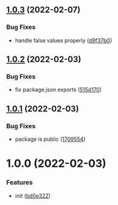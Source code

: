 ## [1.0.3](https://github.com/entwico/node-config/compare/v1.0.2...v1.0.3) (2022-02-07)


### Bug Fixes

* handle false values properly ([d9f37b0](https://github.com/entwico/node-config/commit/d9f37b04771226a7e12c436cb539f90668bd4c51))

## [1.0.2](https://github.com/entwico/node-config/compare/v1.0.1...v1.0.2) (2022-02-03)


### Bug Fixes

* fix package.json exports ([515d170](https://github.com/entwico/node-config/commit/515d170ee57e3bfae203e08f5ccaa39ce813d990))

## [1.0.1](https://github.com/entwico/node-config/compare/v1.0.0...v1.0.1) (2022-02-03)


### Bug Fixes

* package is public ([1709554](https://github.com/entwico/node-config/commit/1709554fbe199aa1df81c691043231231e9eacc8))

# 1.0.0 (2022-02-03)


### Features

* init ([bd0e322](https://github.com/entwico/node-config/commit/bd0e322f976fd207ae0590d707649bb2c9057ba4))
